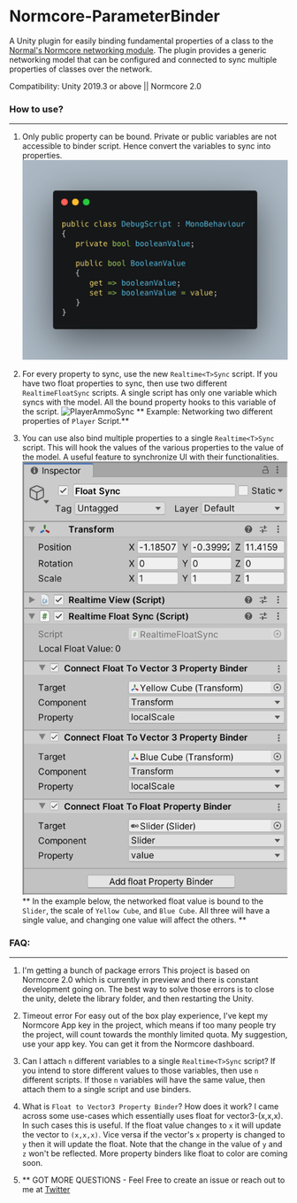# Normcore-ParameterBinder
A Unity plugin for easily binding fundamental properties of a class to the [Normal's Normcore networking module](https://normcore.io).
The plugin provides a generic networking model that can be configured and connected to sync multiple properties of classes over the network. 

 Compatibility: Unity 2019.3 or above || Normcore 2.0
### How to use? 
---
1. Only public property can be bound. Private or public variables are not accessible to binder script. Hence convert the variables to sync into properties.  
![Property Tags](Media/Property.png)

2. For every property to sync, use the new `Realtime<T>Sync` script. If you have two float properties to sync, then use two different `RealtimeFloatSync` scripts. A single script has only one variable which syncs with the model. All the bound property hooks to this variable of the script.
 ![PlayerAmmoSync](Media/PlayerAmmoHealth.gif) 
 ** Example: Networking two different properties of `Player` Script.**
3. You can use also bind multiple properties to a single `Realtime<T>Sync` script. This will hook the values of the various properties to the value of the model. A useful feature to synchronize UI with their functionalities.   
![FloatValueSync](Media/RealtimeFloatSync.png) 
** In the example below, the networked float value is bound to the `Slider`, the scale of `Yellow Cube`, and `Blue Cube`. All three will have a single value, and changing one value will affect the others. **


### FAQ:
---
1. I'm getting a bunch of package errors
This project is based on Normcore 2.0 which is currently in preview and there is constant development going on. The best way to solve those errors is to close the unity, delete the library folder, and then restarting the Unity. 

2. Timeout error
For easy out of the box play experience, I've kept my Normcore App key in the project, which means if too many people try the project, will count towards the monthly limited quota. My suggestion, use your app key. You can get it from the Normcore dashboard. 

3. Can I attach `n` different variables to a single `Realtime<T>Sync` script? 
If you intend to store different values to those variables, then use `n` different scripts. If those `n` variables will have the same value, then attach them to a single script and use binders. 

4. What is `Float to Vector3 Property Binder`? How does it work? 
I came across some use-cases which essentially uses float for vector3-(x,x,x). In such cases this is useful. If the float value changes to `x` it will update the vector to `(x,x,x)`. Vice versa if the vector's `x` property is changed to `y` then it will update the float. Note that the change in the value of `y` and `z` won't be reflected. More property binders like float to color are coming soon. 

5. ** GOT MORE QUESTIONS - Feel Free to create an issue or reach out to me at [Twitter](https://twitter.com/chetu3319)